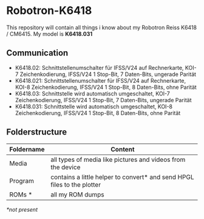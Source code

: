 # Robotron-K6418

This repository will contain all things i know about my Robotron Reiss K6418 / CM6415. My model is **K6418.031**

## Communication

- K6418.02: Schnittstellenumschalter für IFSS/V24 auf Rechnerkarte, KOI-7 Zeichenkodierung, IFSS/V24 1 Stop-Bit, 7 Daten-Bits, ungerade Parität
- K6418.021: Schnittstellenumschalter für IFSS/V24 auf Rechnerkarte, KOI-8 Zeichenkodierung, IFSS/V24 1 Stop-Bit, 8 Daten-Bits, ohne Parität
- K6418.03: Schnittstelle wird automatisch umgeschaltet, KOI-7 Zeichenkodierung, IFSS/V24 1 Stop-Bit, 7 Daten-Bits, ungerade Parität
- K6418.031: Schnittstelle wird automatisch umgeschaltet, KOI-8 Zeichenkodierung, IFSS/V24 1 Stop-Bit, 8 Daten-Bits, ohne Parität

## Folderstructure

Foldername | Content
------ | ------
Media   | all types of media like pictures and videos from the device
Program | contains a little helper to convert* and send HPGL files to the plotter
ROMs * | all my ROM dumps

_*not present_
